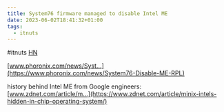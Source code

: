 ```yaml
---
title: System76 firmware managed to disable Intel ME
date: 2023-06-02T18:41:32+01:00
tags:
  - itnuts
---
```


\#itnuts [HN](https://news.ycombinator.com/item?id=36166649)

[www.phoronix.com/news/Syst...](https://www.phoronix.com/news/System76-Disable-ME-RPL)

history behind Intel ME from Google engineers:
[www.zdnet.com/article/m...](https://www.zdnet.com/article/minix-intels-hidden-in-chip-operating-system/) 
